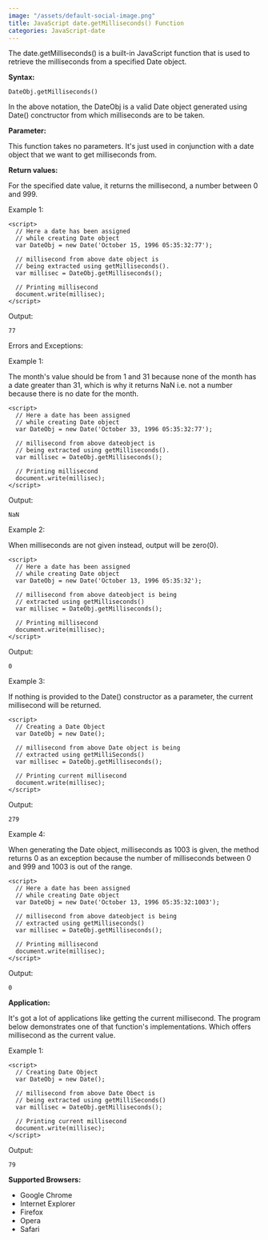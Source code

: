 ```yaml
---
image: "/assets/default-social-image.png"
title: JavaScript date.getMilliseconds() Function
categories: JavaScript-date
---
```


The date.getMilliseconds() is a built-in JavaScript function that is used to retrieve the milliseconds from a specified Date object.

**Syntax:**

`DateObj.getMilliseconds()`

In the above notation, the DateObj is a valid Date object generated using Date() conctructor from which milliseconds are to be taken.

**Parameter:**

This function takes no parameters. It's just used in conjunction with a date object that we want to get milliseconds from.

**Return values:**

For the specified date value, it returns the millisecond, a number between 0 and 999.

Example 1:

```
<script> 
  // Here a date has been assigned 
  // while creating Date object 
  var DateObj = new Date('October 15, 1996 05:35:32:77'); 
  
  // millisecond from above date object is 
  // being extracted using getMilliseconds(). 
  var millisec = DateObj.getMilliseconds(); 
  
  // Printing millisecond 
  document.write(millisec); 
</script> 
```

Output:

`77`

Errors and Exceptions:

Example 1:

The month's value should be from 1 and 31 because none of the month has a date greater than 31, which is why it returns NaN i.e. not a number because there is no date for the month.

```
<script> 
  // Here a date has been assigned 
  // while creating Date object 
  var DateObj = new Date('October 33, 1996 05:35:32:77'); 
  
  // millisecond from above dateobject is 
  // being extracted using getMilliseconds(). 
  var millisec = DateObj.getMilliseconds(); 
  
  // Printing millisecond 
  document.write(millisec); 
</script> 
```

Output:

`NaN`

Example 2:

When milliseconds are not given instead, output will be zero(0).

```
<script> 
  // Here a date has been assigned 
  // while creating Date object 
  var DateObj = new Date('October 13, 1996 05:35:32'); 
  
  // millisecond from above dateobject is being 
  // extracted using getMilliseconds() 
  var millisec = DateObj.getMilliseconds(); 
  
  // Printing millisecond 
  document.write(millisec); 
</script> 
```

Output:

`0`

Example 3:

If nothing is provided to the Date() constructor as a parameter, the current millisecond will be returned.

```
<script> 
  // Creating a Date Object 
  var DateObj = new Date(); 
  
  // millisecond from above Date object is being 
  // extracted using getMilliSeconds() 
  var millisec = DateObj.getMilliseconds(); 
  
  // Printing current millisecond 
  document.write(millisec); 
</script> 
```

Output:

`279`

Example 4:

When generating the Date object, milliseconds as 1003 is given, the method returns 0 as an exception because the number of milliseconds between 0 and 999 and 1003 is out of the range.

```
<script> 
  // Here a date has been assigned 
  // while creating Date object 
  var DateObj = new Date('October 13, 1996 05:35:32:1003'); 
  
  // millisecond from above dateobject is being 
  // extracted using getMilliseconds() 
  var millisec = DateObj.getMilliseconds(); 
  
  // Printing millisecond 
  document.write(millisec); 
</script> 
```

Output:

`0`

**Application:**

It's got a lot of applications like getting the current millisecond. The program below demonstrates one of that function's implementations. Which offers millisecond as the current value.

Example 1:

```
<script> 
  // Creating Date Object 
  var DateObj = new Date(); 
  
  // millisecond from above Date Obect is 
  // being extracted using getMilliSeconds() 
  var millisec = DateObj.getMilliseconds(); 
  
  // Printing current millisecond 
  document.write(millisec); 
</script> 
```

Output:

`79`

**Supported Browsers:**

* Google Chrome
* Internet Explorer
* Firefox
* Opera
* Safari